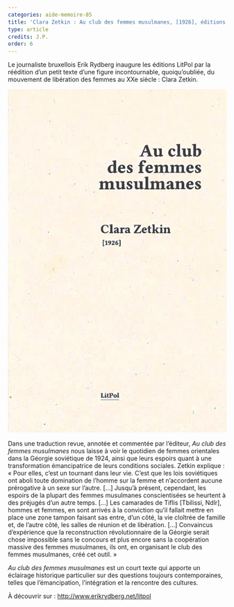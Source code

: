 ```yaml
---
categories: aide-memoire-85
title: 'Clara Zetkin : Au club des femmes musulmanes, [1926], éditions LitPol'
type: article
credits: J.P.
order: 6
---
```

Le journaliste bruxellois Erik Rydberg inaugure les éditions LitPol par la réédition d’un petit texte d’une figure incontournable, quoiqu’oubliée, du mouvement de libération des femmes au XXe siècle : Clara Zetkin.



![Au club des femmes musulmanes - Clara Zetkin 1926](/assets/uploads/am-85-livre-au-club-des-femmes-musulmanes.jpg)



Dans une traduction revue, annotée et commentée par l’éditeur,  _Au club des femmes musulmanes_ nous laisse à voir le quotidien de femmes orientales dans la Géorgie soviétique de 1924, ainsi que leurs espoirs quant à une transformation émancipatrice de leurs conditions sociales. Zetkin explique : « Pour elles, c’est un tournant dans leur vie. C’est que les lois soviétiques ont aboli toute domination de l’homme sur la femme et n’accordent aucune prérogative à un sexe sur l’autre. \[…] Jusqu’à présent, cependant, les espoirs de la plupart des femmes musulmanes conscientisées se heurtent à des préjugés d’un autre temps. \[…] Les camarades de Tiflis \[Tbilissi, Ndlr], hommes et femmes, en sont arrivés à la conviction qu’il fallait mettre en place une zone tampon faisant sas entre, d’un côté, la vie cloîtrée de famille et, de l’autre côté, les salles de réunion et de libération. \[…] Convaincus d’expérience que la reconstruction révolutionnaire de la Géorgie serait chose impossible sans le concours et plus encore sans la coopération massive des femmes musulmanes, ils ont, en organisant le club des femmes musulmanes, créé cet outil. »

 _Au club des femmes musulmanes_ est un court texte qui apporte un éclairage historique particulier sur des questions toujours contemporaines, telles que l’émancipation, l’intégration et la rencontre des cultures.

À découvrir sur : <http://www.erikrydberg.net/litpol>
